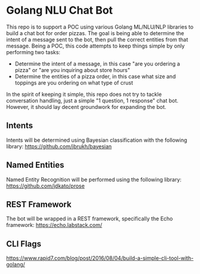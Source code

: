 # Golang NLU Chat Bot
This repo is to support a POC using various Golang ML/NLU/NLP libraries to build a chat bot for order pizzas. The goal
is being able to determine the intent of a message sent to the bot, then pull the correct entities from that message.
Being a POC, this code attempts to keep things simple by only performing two tasks:
- Determine the intent of a message, in this case "are you ordering a pizza" or "are you inquiring about store hours"
- Determine the entities of a pizza order, in this case what size and toppings are you ordering on what type of crust

In the spirit of keeping it simple, this repo does not try to tackle conversation handling, just a simple "1 question, 1
response" chat bot. However, it should lay decent groundwork for expanding the bot.

## Intents
Intents will be determined using Bayesian classification with the following library: https://github.com/jbrukh/bayesian

## Named Entities
Named Entity Recognition will be performed using the following library: https://github.com/jdkato/prose

## REST Framework
The bot will be wrapped in a REST framework, specifically the Echo framework: https://echo.labstack.com/

## CLI Flags
https://www.rapid7.com/blog/post/2016/08/04/build-a-simple-cli-tool-with-golang/